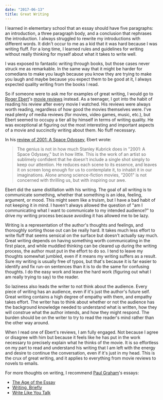 ```yaml
---
date: "2017-06-13"
title: Great Writing
---
```


I learned in elementary school that an essay should have five paragraphs: an
introduction, a three paragraph body, and a conclusion that rephrases the
introduction. I always struggled to rewrite my introductions with different
words. It didn't occur to me as a kid that it was hard because I was writing
fluff. For a long time, I learned rules and guidelines for writing without
really thinking for myself about what it takes to write well.

I was exposed to fantastic writing through books, but those cases never struck
me as remarkable. In the same way that it might be harder for comedians to make
you laugh because you know they are trying to make you laugh and maybe because
you expect them to be good at it, I always expected quality writing from the
books I read.

So if someone were to ask me for examples of great writing, I would go to
[Roger Ebert][1]'s [movie reviews][2] instead. As a teenager, I got into the
habit of reading his review after every movie I watched. His reviews were
always worth reading, regardless of how good the movies themselves were. I've
read plenty of media reviews (for movies, video games, music, etc.), but Ebert
seemed to occupy a tier all by himself in terms of writing quality.  He was
exceptional at figuring out the most interesting and important aspects of a
movie and succinctly writing about them. No fluff necessary.

In his [review of 2001: A Space Odyssey][3], Ebert wrote:

> The genius is not in how much Stanley Kubrick does in "2001: A Space
> Odyssey," but in how little. This is the work of an artist so sublimely
> confident that he doesn't include a single shot simply to keep our attention.
> He reduces each scene to its essence, and leaves it on screen long enough for
> us to contemplate it, to inhabit it in our imaginations. Alone among
> science-fiction movies, “2001" is not concerned with thrilling us, but with
> inspiring our awe.

Ebert did the same distillation with his writing. The goal of all writing is to
communicate something, whether that something is an idea, feeling, argument, or
mood. This might seem like a truism, but I have a bad habit of not keeping it
in mind. I haven't always allowed the question of "am I communicating what I
want to communicate to my intended audience?" to drive my writing process
because avoiding it has allowed me to be lazy.

Writing is a representation of the author's thoughts and feelings, and
thoroughly sorting those out can be really hard. It takes much less effort to
write fluff that seems sensical on the surface but doesn't actually say much.
Great writing depends on having something worth communicating in the first
place, and while muddled thinking can be cleared up during the writing process,
the author must put in the effort to do so. I tend to leave my thoughts
somewhat jumbled, even if it means my writing suffers as a result. Sure my
writing is usually free of typos, but that's because it is far easier to
identify and fix run-on sentences than it is to do the same for confusing
thoughts. I do the easy work and leave the hard work (figuring out what I am
really trying to say) to the reader.

So laziness also leads the writer to not think about the audience. Every piece
of writing has an audience, even if it's just the author's future self.  Great
writing contains a high degree of empathy with them, and empathy takes effort.
The writer has to think about whether or not the audience has the background
knowledge needed to understand what is written, how they will construe what the
author intends, and how they might respond. The burden should be on the writer
to try to read the reader's mind rather than the other way around.

When I read one of Ebert's reviews, I am fully engaged. Not because I agree or
disagree with him but because it feels like he has put in the work necessary to
precisely explain what he thinks of the movie. It is so effortless on my part
to read and understand his writing that I am left with the energy and desire to
continue the conversation, even if it's just in my head. This is the crux
of great writing, and it applies to everything from movie reviews to novels to
emails.

For more thoughts on writing, I recommend [Paul Graham][4]'s essays:

* [The Age of the Essay][5]
* [Writing, Briefly][6]
* [Write Like You Talk][7]

[1]: https://en.wikipedia.org/wiki/Roger_Ebert
[2]: http://www.rogerebert.com/contributors/roger-ebert
[3]: http://www.rogerebert.com/reviews/great-movie-2001-a-space-odyssey-1968
[4]: https://en.wikipedia.org/wiki/Paul_Graham_(computer_programmer)
[5]: http://www.paulgraham.com/essay.html
[6]: http://www.paulgraham.com/writing44.html
[7]: http://www.paulgraham.com/talk.html
